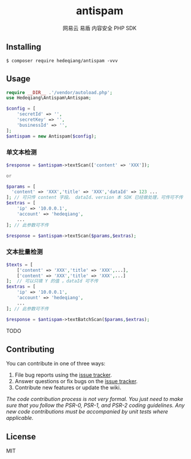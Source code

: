 <h1 align="center"> antispam </h1>

<p align="center"> 网易云 易盾 内容安全 PHP SDK </p>


## Installing

```shell
$ composer require hedeqiang/antispam -vvv
```

## Usage

```php
require __DIR__ .'/vendor/autoload.php';
use Hedeqiang\Antispam\Antispam;

$config = [
    'secretId' => '',
    'secretKey' => '',
    'businessId' => '',
];
$antispam = new Antispam($config);
```
### 单文本检测
```php
$response = $antispam->textScan(['content' => 'XXX']);

or

$params = [
  'content' => 'XXX','title' => 'XXX','dataId' => 123 ...
]; // 可只传 content 字段。 dataId、version 本 SDK 已经做处理，可传可不传
$extras = [
    'ip' => '10.0.0.1',
    'account' => 'hedeqiang',
    ...
]; // 此参数可不传

$response = $antispam->textScan($params,$extras);
```

### 文本批量检测
```php
$texts = [
    ['content' => 'XXX','title' => 'XXX',...],
    ['content' => 'XXX','title' => 'XXX',...]
];  // 可以只填 Y 的值 。dataId 可不传
$extras = [
    'ip' => '10.0.0.1',
    'account' => 'hedeqiang',
    ...
]; // 此参数可不传

$response = $antispam->textBatchScan($params,$extras);
```


TODO

## Contributing

You can contribute in one of three ways:

1. File bug reports using the [issue tracker](https://github.com/hedeqiang/antispam/issues).
2. Answer questions or fix bugs on the [issue tracker](https://github.com/hedeqiang/antispam/issues).
3. Contribute new features or update the wiki.

_The code contribution process is not very formal. You just need to make sure that you follow the PSR-0, PSR-1, and PSR-2 coding guidelines. Any new code contributions must be accompanied by unit tests where applicable._

## License

MIT
